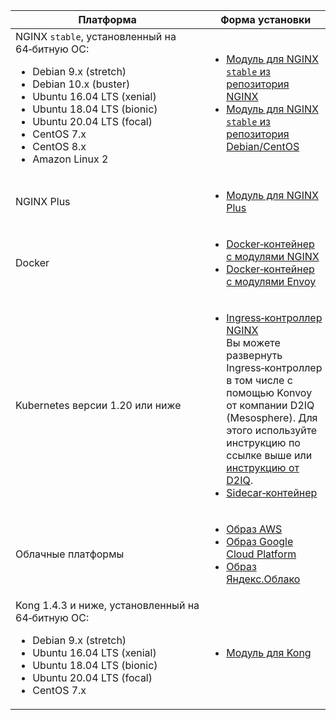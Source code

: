 | Платформа                                                                                             | Форма установки                       |
| ----------------------------------------------------------------------------------------------------- | ------------------------------------- |
| NGINX `stable`, установленный на 64‑битную ОС:<ul><li>Debian 9.x (stretch)</li><li>Debian 10.x (buster)</li><li>Ubuntu 16.04 LTS (xenial)</li><li>Ubuntu 18.04 LTS (bionic)</li><li>Ubuntu 20.04 LTS (focal)</li><li>CentOS 7.x</li><li>CentOS 8.x</li><li>Amazon Linux 2</li></ul> | <ul><li>[Модуль для NGINX `stable` из репозитория NGINX](../waf-installation/nginx/dynamic-module.md)</li><li>[Модуль для NGINX `stable` из репозитория Debian/CentOS](../waf-installation/nginx/dynamic-module-from-distr.md)</li></ul>                                                                                                   |
| NGINX Plus                                                                                            | <ul><li>[Модуль для NGINX Plus](../waf-installation/nginx-plus.md)</li></ul>                                                                                                       |
| Docker                                                                                                | <ul><li>[Docker‑контейнер с модулями NGINX](../admin-ru/installation-docker-ru.md)</li><li>[Docker‑контейнер с модулями Envoy](../admin-ru/installation-guides/envoy/envoy-docker.md)</li></ul>                                                                                                                                             |
| Kubernetes версии 1.20 или ниже                                                                              | <ul><li>[Ingress‑контроллер NGINX](../admin-ru/installation-kubernetes-ru.md)<br>Вы можете развернуть Ingress‑контроллер в том числе с помощью Konvoy от компании D2IQ (Mesosphere). Для этого используйте инструкцию по ссылке выше или [инструкцию от D2IQ](https://docs.d2iq.com/ksphere/konvoy/partner-solutions/wallarm/).</li><li>[Sidecar‑контейнер](../admin-ru/installation-guides/kubernetes/wallarm-sidecar-container.md)</li></ul>                                                                                                         |
| Облачные платформы                                                                                    | <ul><li>[Образ AWS](../admin-ru/installation-ami-ru.md)</li><li>[Образ Google Cloud Platform](../admin-ru/installation-gcp-ru.md)</li><li>[Образ Яндекс.Облако](../admin-ru/installation-guides/install-in-yandex-cloud.md)</li></ul>                                                                                      |
| Kong 1.4.3 и ниже, установленный на 64‑битную ОС:<br><ul><li>Debian 9.x (stretch)</li><li>Ubuntu 16.04 LTS (xenial)</li><li>Ubuntu 18.04 LTS (bionic)</li><li>Ubuntu 20.04 LTS (focal)</li><li>CentOS 7.x</li></ul>                                                                   | <ul><li>[Модуль для Kong](../admin-ru/installation-kong-ru.md)</li></ul>                                                                                                                                        |
